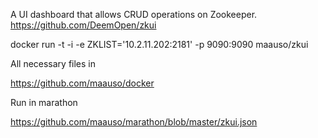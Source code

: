 A UI dashboard that allows CRUD operations on Zookeeper.
https://github.com/DeemOpen/zkui

docker run -t -i -e ZKLIST='10.2.11.202:2181' -p 9090:9090 maauso/zkui

All necessary files in

https://github.com/maauso/docker

Run in marathon

https://github.com/maauso/marathon/blob/master/zkui.json
